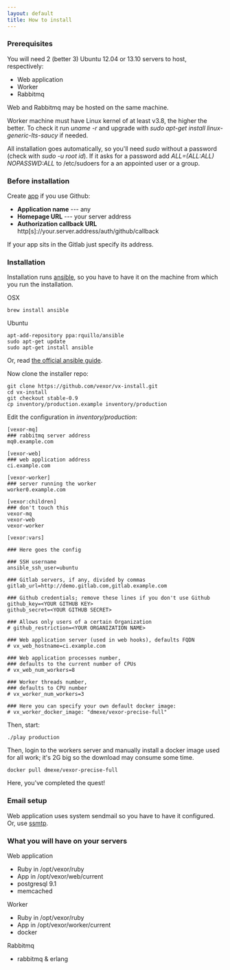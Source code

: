 ```yaml
---
layout: default
title: How to install
---
```


### Prerequisites

You will need 2 (better 3) Ubuntu 12.04 or 13.10 servers to host, respectively:

* Web application
* Worker
* Rabbitmq

Web and Rabbitmq may be hosted on the same machine.

Worker machine must have Linux kernel of at least v3.8, the higher the better. To check it run
_uname -r_ and upgrade with _sudo apt-get install linux-generic-lts-saucy_ if needed.

All installation goes automatically, so you'll need _sudo_ without a password (check with _sudo -u root id_).
If it asks for a password add _ALL=(ALL:ALL) NOPASSWD:ALL_ to /etc/sudoers for a an appointed user or a group.

### Before installation

Create [app][app] if you use Github:

* __Application name__ --- any
* __Homepage URL__ --- your server address
* __Authorization callback URL__ http[s]://your.server.address/auth/github/callback

If your app sits in the Gitlab just specify its address.

### Installation

Installation runs [ansible][ansible], so you have to have it on the machine from which you run the installation.

OSX

    brew install ansible

Ubuntu

    apt-add-repository ppa:rquillo/ansible
    sudo apt-get update
    sudo apt-get install ansible

Or, read [the official ansible guide][ansible-install].

Now clone the installer repo:

    git clone https://github.com/vexor/vx-install.git
    cd vx-install
    git checkout stable-0.9
    cp inventory/production.example inventory/production

Edit the configuration in _inventory/production_:

    [vexor-mq]
    ### rabbitmq server address
    mq0.example.com

    [vexor-web]
    ### web application address
    ci.example.com

    [vexor-worker]
    ### server running the worker
    worker0.example.com

    [vexor:children]
    ### don't touch this
    vexor-mq
    vexor-web
    vexor-worker

    [vexor:vars]

    ### Here goes the config

    ### SSH username
    ansible_ssh_user=ubuntu

    ### Gitlab servers, if any, divided by commas
    gitlab_url=http://demo.gitlab.com,gitlab.example.com

    ### Github credentials; remove these lines if you don't use Github
    github_key=<YOUR GITHUB KEY>
    github_secret=<YOUR GITHUB SECRET>

    ### Allows only users of a certain Organization
    # github_restriction=<YOUR ORGANIZATION NAME>

    ### Web application server (used in web hooks), defaults FQDN
    # vx_web_hostname=ci.example.com

    ### Web application processes number,
    ### defaults to the current number of CPUs
    # vx_web_num_workers=8

    ### Worker threads number,
    ### defaults to CPU number
    # vx_worker_num_workers=3

    ### Here you can specify your own default docker image:
    # vx_worker_docker_image: "dmexe/vexor-precise-full"

Then, start:

    ./play production

Then, login to the workers server and manually install a docker image used for all work; it's 2G big
so the download may consume some time.

    docker pull dmexe/vexor-precise-full

Here, you've completed the quest!


### Email setup

Web application uses system sendmail so you have to have it configured. Or, use [ssmtp][ssmtp].

### What you will have on your servers

Web application

* Ruby in /opt/vexor/ruby
* App in /opt/vexor/web/current
* postgresql 9.1
* memcached

Worker

* Ruby in /opt/vexor/ruby
* App in /opt/vexor/worker/current
* docker

Rabbitmq

* rabbitmq & erlang


[app]: https://github.com/settings/applications
[ansible]: http://www.ansible.com/home
[ansible-install]: http://docs.ansible.com/intro_installation.html
[ssmtp]: http://mikebeach.org/2013/04/24/simple-outbound-email-configuration-for-ubuntu-server-12-04-using-ssmtp/
